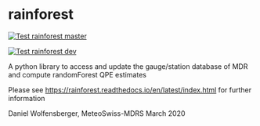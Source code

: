 # rainforest


[![Test rainforest master](https://github.com/MeteoSwiss/rainforest/actions/workflows/test_rainforest.yml/badge.svg)](https://github.com/MeteoSwiss/rainforest/actions/workflows/test_rainforest.yml)

[![Test rainforest dev](https://github.com/MeteoSwiss/rainforest/actions/workflows/test_rainforest_dev.yml/badge.svg?branch=dev)](https://github.com/MeteoSwiss/rainforest/actions/workflows/test_rainforest_dev.yml)

A python library to access and update the gauge/station database of MDR and compute randomForest QPE estimates

Please see https://rainforest.readthedocs.io/en/latest/index.html  for further information

Daniel Wolfensberger, MeteoSwiss-MDRS
March 2020

